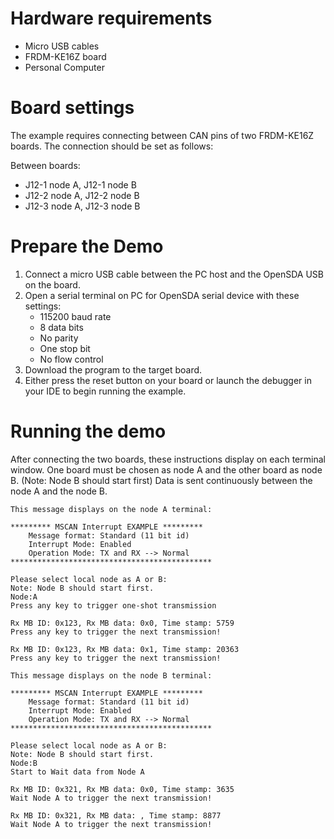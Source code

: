 Hardware requirements
=====================
- Micro USB cables
- FRDM-KE16Z board
- Personal Computer

Board settings
==============
The example requires connecting between CAN pins of two FRDM-KE16Z boards.
The connection should be set as follows:

Between boards:
- J12-1 node A, J12-1 node B
- J12-2 node A, J12-2 node B
- J12-3 node A, J12-3 node B

Prepare the Demo
================
1. Connect a micro USB cable between the PC host and the OpenSDA USB on the board.
2. Open a serial terminal on PC for OpenSDA serial device with these settings:
   - 115200 baud rate
   - 8 data bits
   - No parity
   - One stop bit
   - No flow control
3. Download the program to the target board.
4. Either press the reset button on your board or launch the debugger in your IDE to begin running
   the example.

Running the demo
================
After connecting the two boards, these instructions display on each terminal window.
One board must be chosen as node A and the other board as node B. (Note: Node B should start first)
Data is sent continuously between the node A and the node B.

~~~~~~~~~~~~~~~~~~~~~
This message displays on the node A terminal:

********* MSCAN Interrupt EXAMPLE *********
    Message format: Standard (11 bit id)
    Interrupt Mode: Enabled
    Operation Mode: TX and RX --> Normal
*********************************************

Please select local node as A or B:
Note: Node B should start first.
Node:A
Press any key to trigger one-shot transmission

Rx MB ID: 0x123, Rx MB data: 0x0, Time stamp: 5759
Press any key to trigger the next transmission!

Rx MB ID: 0x123, Rx MB data: 0x1, Time stamp: 20363
Press any key to trigger the next transmission!

This message displays on the node B terminal:

********* MSCAN Interrupt EXAMPLE *********
    Message format: Standard (11 bit id)
    Interrupt Mode: Enabled
    Operation Mode: TX and RX --> Normal
*********************************************

Please select local node as A or B:
Note: Node B should start first.
Node:B
Start to Wait data from Node A

Rx MB ID: 0x321, Rx MB data: 0x0, Time stamp: 3635
Wait Node A to trigger the next transmission!

Rx MB ID: 0x321, Rx MB data: , Time stamp: 8877
Wait Node A to trigger the next transmission!
~~~~~~~~~~~~~~~~~~~~~
